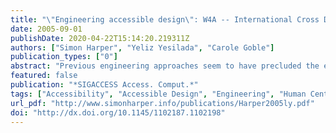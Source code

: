 ```yaml
---
title: "\"Engineering accessible design\": W4A -- International Cross Disciplinary Workshop on Web Accessibility 2005 Workshop Report"
date: 2005-09-01
publishDate: 2020-04-22T15:14:20.219311Z
authors: ["Simon Harper", "Yeliz Yesilada", "Carole Goble"]
publication_types: ["0"]
abstract: "Previous engineering approaches seem to have precluded the engineering of accessible systems. This is plainly unsatisfactory. Designers, authors, and technologist are at present playing 'catch-up' with a continually moving target in an attempt to retrofit systems. In fact engineering accessible interfaces is as important as their functionality's and should be an indivisible part of the development. We should be engineering accessibility as part of the development and not as afterthought or because government restrictions and civil law requires us to. Our workshop brought together a cross section of the Web design and engineering communities; to report on developments, discuss the issues, and suggest cross-pollinated solutions. Conventional workshops on accessibility tended to be single disciplinary in nature. However, we were concerned that a single disciplinary approach prevents the cross-pollination of ideas, needs, and technologies from other related but separate fields. The workshop was therefore, decidedly cross disciplinary in nature and brought together users, accessibility experts, graphic designers, and technologists from academia and industry to discuss how accessibility could be supported. We also encouraged the participation of users and other interested parties as an additional balance to the discussion. Views often bridged academia, commerce, and industry and arguments encompassed a range of beliefs across the design-accessibility spectrum. Our aim was to focus on accessibility by encouraging participation from many disciplines; represented in the following discussion and paper abstracts."
featured: false
publication: "*SIGACCESS Access. Comput.*"
tags: ["Accessibility", "Accessible Design", "Engineering", "Human Centred Web", "SADIe", "W4A", "W4A-2005", "Web Accessibility"]
url_pdf: "http://www.simonharper.info/publications/Harper2005ly.pdf"
doi: "http://dx.doi.org/10.1145/1102187.1102198"
---
```


